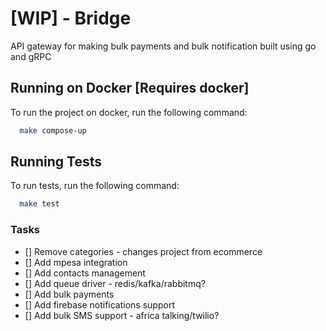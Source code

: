 # [WIP] - Bridge

API gateway for making bulk payments and bulk notification built using go and gRPC

## Running on Docker [Requires docker]

To run the project on docker, run the following command:

```bash
  make compose-up
```

## Running Tests

To run tests, run the following command:

```bash
  make test
```


### Tasks
- [] Remove categories - changes project from ecommerce 
- [] Add mpesa integration 
- [] Add contacts management
- [] Add queue driver - redis/kafka/rabbitmq?
- [] Add bulk payments
- [] Add firebase notifications support
- [] Add bulk SMS support - africa talking/twilio? 